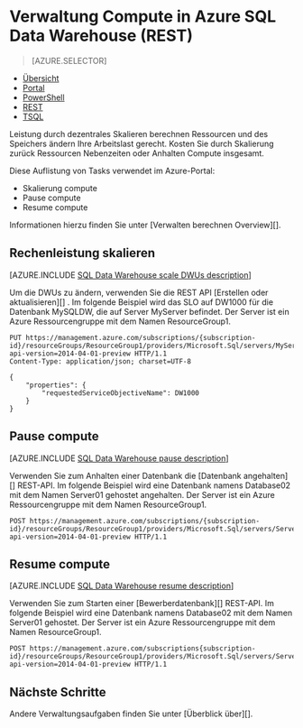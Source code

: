 <properties
   pageTitle="Verwaltung Compute in Azure SQL Data Warehouse (REST) | Microsoft Azure"
   description="PowerShell Aufgaben berechnen macht. Skalierung compute-Ressourcen durch DWUs anpassen. Anhalten oder Fortsetzen von computeressourcen, um Kosten zu sparen."
   services="sql-data-warehouse"
   documentationCenter="NA"
   authors="barbkess"
   manager="barbkess"
   editor=""/>

<tags
   ms.service="sql-data-warehouse"
   ms.devlang="NA"
   ms.topic="article"
   ms.tgt_pltfrm="NA"
   ms.workload="data-services"
   ms.date="08/08/2016"
   ms.author="barbkess;sonyama"/>

# <a name="manage-compute-power-in-azure-sql-data-warehouse-rest"></a>Verwaltung Compute in Azure SQL Data Warehouse (REST)

> [AZURE.SELECTOR]
- [Übersicht](sql-data-warehouse-manage-compute-overview.md)
- [Portal](sql-data-warehouse-manage-compute-portal.md)
- [PowerShell](sql-data-warehouse-manage-compute-powershell.md)
- [REST](sql-data-warehouse-manage-compute-rest-api.md)
- [TSQL](sql-data-warehouse-manage-compute-tsql.md)


Leistung durch dezentrales Skalieren berechnen Ressourcen und des Speichers ändern Ihre Arbeitslast gerecht. Kosten Sie durch Skalierung zurück Ressourcen Nebenzeiten oder Anhalten Compute insgesamt. 

Diese Auflistung von Tasks verwendet im Azure-Portal:

- Skalierung compute
- Pause compute
- Resume compute

Informationen hierzu finden Sie unter [Verwalten berechnen Overview][].

<a name="scale-performance-bk"></a>
<a name="scale-compute-bk"></a>

## <a name="scale-compute-power"></a>Rechenleistung skalieren

[AZURE.INCLUDE [SQL Data Warehouse scale DWUs description](../../includes/sql-data-warehouse-scale-dwus-description.md)]

Um die DWUs zu ändern, verwenden Sie die REST API [Erstellen oder aktualisieren][] . Im folgende Beispiel wird das SLO auf DW1000 für die Datenbank MySQLDW, die auf Server MyServer befindet. Der Server ist ein Azure Ressourcengruppe mit dem Namen ResourceGroup1.

```
PUT https://management.azure.com/subscriptions/{subscription-id}/resourceGroups/ResourceGroup1/providers/Microsoft.Sql/servers/MyServer/databases/MySQLDW?api-version=2014-04-01-preview HTTP/1.1
Content-Type: application/json; charset=UTF-8

{
    "properties": {
        "requestedServiceObjectiveName": DW1000
    }
}
```

<a name="pause-compute-bk"></a>

## <a name="pause-compute"></a>Pause compute

[AZURE.INCLUDE [SQL Data Warehouse pause description](../../includes/sql-data-warehouse-pause-description.md)]

Verwenden Sie zum Anhalten einer Datenbank die [Datenbank angehalten][] REST-API. Im folgende Beispiel wird eine Datenbank namens Database02 mit dem Namen Server01 gehostet angehalten. Der Server ist ein Azure Ressourcengruppe mit dem Namen ResourceGroup1.

```
POST https://management.azure.com/subscriptions/{subscription-id}/resourceGroups/ResourceGroup1/providers/Microsoft.Sql/servers/Server01/databases/Database02/pause?api-version=2014-04-01-preview HTTP/1.1
```

<a name="resume-compute-bk"></a>

## <a name="resume-compute"></a>Resume compute

[AZURE.INCLUDE [SQL Data Warehouse resume description](../../includes/sql-data-warehouse-resume-description.md)]

Verwenden Sie zum Starten einer [Bewerberdatenbank][] REST-API. Im folgende Beispiel wird eine Datenbank namens Database02 mit dem Namen Server01 gehostet. Der Server ist ein Azure Ressourcengruppe mit dem Namen ResourceGroup1. 

```
POST https://management.azure.com/subscriptions{subscription-id}/resourceGroups/ResourceGroup1/providers/Microsoft.Sql/servers/Server01/databases/Database02/resume?api-version=2014-04-01-preview HTTP/1.1
```

<a name="next-steps-bk"></a>

## <a name="next-steps"></a>Nächste Schritte

Andere Verwaltungsaufgaben finden Sie unter [Überblick über][].

<!--Image references-->

<!--Article references-->
[Überblick]: ./sql-data-warehouse-overview-manage.md
[Verwalten von Compute-Übersicht]: ./sql-data-warehouse-manage-compute-overview.md

<!--MSDN references-->
[Pause-Datenbank]: https://msdn.microsoft.com/library/azure/mt718817.aspx
[Lebenslauf-Datenbank]: https://msdn.microsoft.com/library/azure/mt718820.aspx
[Erstellen oder Aktualisieren von Datenbank]: https://msdn.microsoft.com/library/azure/mt163685.aspx

<!--Other Web references-->

[Azure portal]: http://portal.azure.com/
